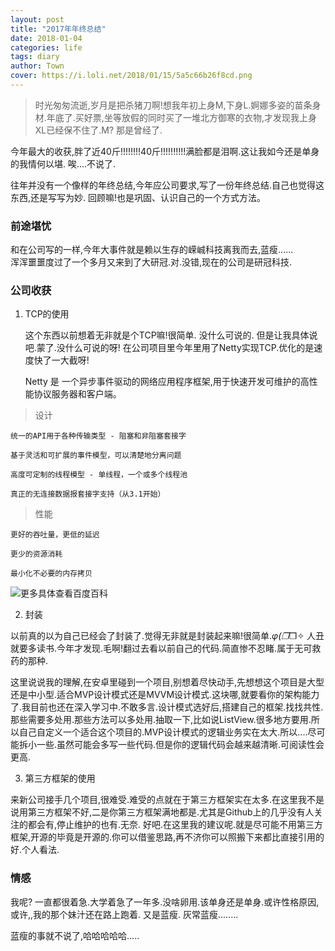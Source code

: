 ```yaml
---
layout: post
title: "2017年年终总结"
date: 2018-01-04
categories: life
tags: diary
author: Town
cover: https://i.loli.net/2018/01/15/5a5c66b26f8cd.png
---
```


> 时光匆匆流逝,岁月是把杀猪刀啊!想我年初上身M,下身L.婀娜多姿的苗条身材.年底了.买好票,坐等放假的同时买了一堆北方御寒的衣物,才发现我上身XL已经保不住了.M? 那是曾经了.

今年最大的收获,胖了近40斤!!!!!!!!40斤!!!!!!!!!!满脸都是泪啊.这让我如今还是单身的我情何以堪.
唉....不说了.
    
往年并没有一个像样的年终总结,今年应公司要求,写了一份年终总结.自己也觉得这东西,还是写写为妙.
回顾嘛!也是巩固、认识自己的一个方式方法。
### 前途堪忧
    
和在公司写的一样,今年大事件就是赖以生存的嵘峸科技离我而去,蓝瘦......               
浑浑噩噩度过了一个多月又来到了大研冠.对.没错,现在的公司是研冠科技.

### 公司收获
    
1. TCP的使用
    
    这个东西以前想着无非就是个TCP嘛!很简单. 没什么可说的. 但是让我具体说吧.蒙了.没什么可说的呀!
在公司项目里今年里用了Netty实现TCP.优化的是速度快了一大截呀!
    
    Netty  是 一个异步事件驱动的网络应用程序框架,用于快速开发可维护的高性能协议服务器和客户端。 

> 设计

    统一的API用于各种传输类型 - 阻塞和非阻塞套接字

    基于灵活和可扩展的事件模型，可以清楚地分离问题

    高度可定制的线程模型 - 单线程，一个或多个线程池

    真正的无连接数据报套接字支持（从3.1开始）

>  性能

    更好的吞吐量，更低的延迟

    更少的资源消耗

    最小化不必要的内存拷贝

![更多具体查看百度百科](https://baike.baidu.com/item/Netty)

2. 封装
    
以前真的以为自己已经会了封装了.觉得无非就是封装起来嘛!很简单._φ(❐_❐✧ 人丑就要多读书.今年才发现.毛啊!翻过去看以前自己的代码.简直惨不忍睹.属于无可救药的那种.

这里说说我的理解,在安卓里碰到一个项目,别想着尽快动手,先想想这个项目是大型还是中小型.适合MVP设计模式还是MVVM设计模式.这块哪,就要看你的架构能力了.我目前也还在深入学习中.不敢多言.设计模式选好后,搭建自己的框架.找找共性.那些需要多处用.那些方法可以多处用.抽取一下,比如说ListView.很多地方要用.所以自己自定义一个适合这个项目的.MVP设计模式的逻辑业务实在太大.所以....尽可能拆小一些.虽然可能会多写一些代码.但是你的逻辑代码会越来越清晰.可阅读性会更高.

3. 第三方框架的使用

来新公司接手几个项目,很难受.难受的点就在于第三方框架实在太多.在这里我不是说用第三方框架不好,二是你第三方框架满地都是.尤其是Github上的几乎没有人关注的都会有,停止维护的也有.无奈. 好吧.在这里我的建议呢.就是尽可能不用第三方框架,开源的毕竟是开源的.你可以借鉴思路,再不济你可以照搬下来都比直接引用的好.个人看法.

### 情感

我呢?  一直都很着急.大学着急了一年多.没啥卵用.该单身还是单身.或许性格原因,或许,,我的那个妹汁还在路上跑着. 又是蓝瘦. 灰常蓝瘦........

蓝瘦的事就不说了,哈哈哈哈哈.....





